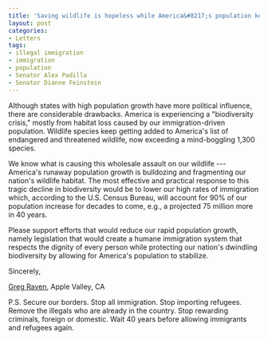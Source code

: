 ```yaml
---
title: 'Saving wildlife is hopeless while America&#8217;s population keeps booming'
layout: post
categories:
- Letters
tags:
- illegal immigration
- immigration
- population
- Senator Alex Padilla
- Senator Dianne Feinstein
---
```


Although states with high population growth have more political influence, there are considerable drawbacks. America is experiencing a "biodiversity crisis," mostly from habitat loss caused by our immigration-driven population. Wildlife species keep getting added to America's list of endangered and threatened wildlife, now exceeding a mind-boggling 1,300 species.

We know what is causing this wholesale assault on our wildlife --- America's runaway population growth is bulldozing and fragmenting our nation's wildlife habitat. The most effective and practical response to this tragic decline in biodiversity would be to lower our high rates of immigration which, according to the U.S. Census Bureau, will account for 90% of our population increase for decades to come, e.g., a projected 75 million more in 40 years.

Please support efforts that would reduce our rapid population growth, namely legislation that would create a humane immigration system that respects the dignity of every person while protecting our nation's dwindling biodiversity by allowing for America's population to stabilize.

Sincerely,

[Greg Raven](https://www.gregraven.org/), Apple Valley, CA

P.S. Secure our borders. Stop all immigration. Stop importing refugees. Remove the illegals who are already in the country. Stop rewarding criminals, foreign or domestic. Wait 40 years before allowing immigrants and refugees again.